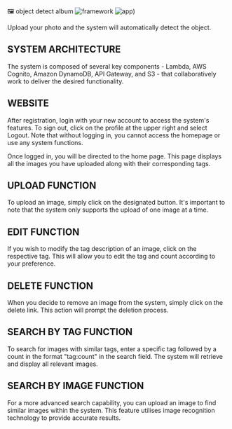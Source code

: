 🖼️ object detect album
![framework](https://i.imgur.com/8ah2M8c.png)
![app](https://shiki65536.github.io/img/posts/object-detect.gif))

Upload your photo and the system will automatically detect the object.

## SYSTEM ARCHITECTURE

The system is composed of several key components - Lambda, AWS Cognito, Amazon DynamoDB, API Gateway, and S3 - that collaboratively work to deliver the desired functionality.

## WEBSITE

After registration, login with your new account to access the system's features. To sign out, click on the profile at the upper right and select Logout.
Note that without logging in, you cannot access the homepage or use any system functions.

Once logged in, you will be directed to the home page. This page displays all the images you have uploaded along with their corresponding tags.

## UPLOAD FUNCTION

To upload an image, simply click on the designated button. It's important to note that the system only supports the upload of one image at a time.

## EDIT FUNCTION

If you wish to modify the tag description of an image, click on the respective tag. This will allow you to edit the tag and count according to your preference.

## DELETE FUNCTION

When you decide to remove an image from the system, simply click on the delete link. This action will prompt the deletion process.

## SEARCH BY TAG FUNCTION

To search for images with similar tags, enter a specific tag followed by a count in the format "tag:count" in the search field. The system will retrieve and display all relevant images.

## SEARCH BY IMAGE FUNCTION

For a more advanced search capability, you can upload an image to find similar images within the system.
This feature utilises image recognition technology to provide accurate results.
